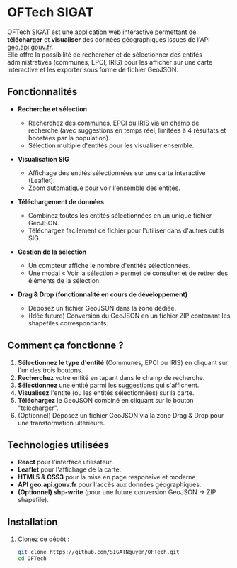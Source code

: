 # OFTech SIGAT

OFTech SIGAT est une application web interactive permettant de **télécharger** et **visualiser** des données géographiques issues de l'API [geo.api.gouv.fr](https://geo.api.gouv.fr).  
Elle offre la possibilité de rechercher et de sélectionner des entités administratives (communes, EPCI, IRIS) pour les afficher sur une carte interactive et les exporter sous forme de fichier GeoJSON.

## Fonctionnalités

- **Recherche et sélection**  
  - Recherchez des communes, EPCI ou IRIS via un champ de recherche (avec suggestions en temps réel, limitées à 4 résultats et boostées par la population).
  - Sélection multiple d'entités pour les visualiser ensemble.

- **Visualisation SIG**  
  - Affichage des entités sélectionnées sur une carte interactive (Leaflet).
  - Zoom automatique pour voir l'ensemble des entités.

- **Téléchargement de données**  
  - Combinez toutes les entités sélectionnées en un unique fichier GeoJSON.
  - Téléchargez facilement ce fichier pour l'utiliser dans d'autres outils SIG.

- **Gestion de la sélection**  
  - Un compteur affiche le nombre d'entités sélectionnées.
  - Une modal « Voir la sélection » permet de consulter et de retirer des éléments de la sélection.

- **Drag & Drop (fonctionnalité en cours de développement)**  
  - Déposez un fichier GeoJSON dans la zone dédiée.
  - (Idée future) Conversion du GeoJSON en un fichier ZIP contenant les shapefiles correspondants.

## Comment ça fonctionne ?

1. **Sélectionnez le type d'entité** (Communes, EPCI ou IRIS) en cliquant sur l'un des trois boutons.
2. **Recherchez** votre entité en tapant dans le champ de recherche.
3. **Sélectionnez** une entité parmi les suggestions qui s'affichent.
4. **Visualisez** l'entité (ou les entités sélectionnées) sur la carte.
5. **Téléchargez** le GeoJSON combiné en cliquant sur le bouton "télécharger".
6. (Optionnel) Déposez un fichier GeoJSON via la zone Drag & Drop pour une transformation ultérieure.

## Technologies utilisées

- **React** pour l'interface utilisateur.
- **Leaflet** pour l'affichage de la carte.
- **HTML5 & CSS3** pour la mise en page responsive et moderne.
- **API geo.api.gouv.fr** pour l'accès aux données géographiques.
- **(Optionnel) shp-write** (pour une future conversion GeoJSON → ZIP shapefile).

## Installation

1. Clonez ce dépôt :

   ```bash
   git clone https://github.com/SIGATNguyen/OFTech.git
   cd OFTech
